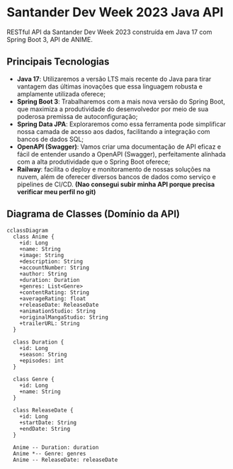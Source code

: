 # Santander Dev Week 2023 Java API

RESTful API da Santander Dev Week 2023 construída em Java 17 com Spring Boot 3, API de ANIME.

## Principais Tecnologias
 - **Java 17**: Utilizaremos a versão LTS mais recente do Java para tirar vantagem das últimas inovações que essa linguagem robusta e amplamente utilizada oferece;
 - **Spring Boot 3**: Trabalharemos com a mais nova versão do Spring Boot, que maximiza a produtividade do desenvolvedor por meio de sua poderosa premissa de autoconfiguração;
 - **Spring Data JPA**: Exploraremos como essa ferramenta pode simplificar nossa camada de acesso aos dados, facilitando a integração com bancos de dados SQL;
 - **OpenAPI (Swagger)**: Vamos criar uma documentação de API eficaz e fácil de entender usando a OpenAPI (Swagger), perfeitamente alinhada com a alta produtividade que o Spring Boot oferece;
 - **Railway**: facilita o deploy e monitoramento de nossas soluções na nuvem, além de oferecer diversos bancos de dados como serviço e pipelines de CI/CD. **(Nao consegui subir minha API porque precisa verificar meu perfil no git)**

## Diagrama de Classes (Domínio da API)

```mermaid
cclassDiagram
  class Anime {
    +id: Long
    +name: String
    +image: String
    +description: String
    +accountNumber: String
    +author: String
    +duration: Duration
    +genres: List<Genre>
    +contentRating: String
    +averageRating: float
    +releaseDate: ReleaseDate
    +animationStudio: String
    +originalMangaStudio: String
    +trailerURL: String
  }

  class Duration {
    +id: Long
    +season: String
    +episodes: int
  }

  class Genre {
    +id: Long
    +name: String
  }

  class ReleaseDate {
    +id: Long
    +startDate: String
    +endDate: String
  }

  Anime -- Duration: duration
  Anime *-- Genre: genres
  Anime -- ReleaseDate: releaseDate

```

